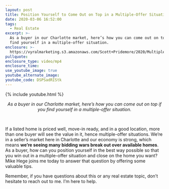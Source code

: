 ```yaml
---
layout: post
title: Position Yourself to Come Out on Top in a Multiple-Offer Situation
date: 2020-03-06 16:52:00
tags:
  - Real Estate
excerpt: >-
  As a buyer in our Charlotte market, here’s how you can come out on top if you
  find yourself in a multiple-offer situation.
enclosure: >-
  https://vyralmarketing.s3.amazonaws.com/Scott+Pridemore/2020/Multiple+Offers.mp4
pullquote:
enclosure_type: video/mp4
enclosure_time:
use_youtube_image: true
youtube_alternate_image:
youtube_code: DSPSadRIStk
---
```


{% include youtube.html %}

<center><em>As a buyer in our Charlotte market, here&rsquo;s how you can come out on top if you find yourself in a multiple-offer situation.</em></center>

&nbsp;

If a listed home is priced well, move-in ready, and in a good location, more than one buyer will see the value in it, hence multiple-offer situations. We’re in a seller’s market here in Charlotte and our economy is strong, which means **we’re seeing many bidding wars break out over available homes**. As a buyer, how can you position yourself in the best way possible so that you win out in a multiple-offer situation and close on the home you want? Mike Hege joins me today to answer that question by offering some valuable tips.&nbsp;

Remember, if you have questions about this or any real estate topic, don’t hesitate to reach out to me. I’m here to help.&nbsp;